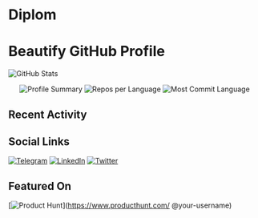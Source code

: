 # Diplom
# Beautify GitHub Profile

![GitHub Stats](https://github-readme-stats.vercel.app/api?username=your-username&show_icons=true&theme=dark )

<div align="center">
  <img src="https://github.com/your-username/your-username/blob/main/profile-summary-card-output/cobalt/0-profile-details.svg " alt="Profile Summary" />
  <img src="https://github.com/your-username/your-username/blob/main/profile-summary-card-output/cobalt/1-repos-per-language.svg " alt="Repos per Language" />
  <img src="https://github.com/your-username/your-username/blob/main/profile-summary-card-output/cobalt/2-most-commit-language.svg " alt="Most Commit Language" />
</div>

## Recent Activity
<!-- Add recent activity badges or links here -->

## Social Links
[![Telegram](https://img.shields.io/badge/Telegram-2CA5E0?style=for-the-badge&logo=telegram&logoColor=white )](https://t.me/your-username )
[![LinkedIn](https://img.shields.io/badge/LinkedIn-0077B5?style=for-the-badge&logo=linkedin&logoColor=white )](https://www.linkedin.com/in/your-username/ )
[![Twitter](https://img.shields.io/badge/Twitter-1DA1F2?style=for-the-badge&logo=twitter&logoColor=white )](https://twitter.com/your-username )

## Featured On
[![Product Hunt](https://img.shields.io/badge/Product%20Hunt-F96854?style=for-the-badge&logo=product-hunt&logoColor=white )](https://www.producthunt.com/ @your-username)
